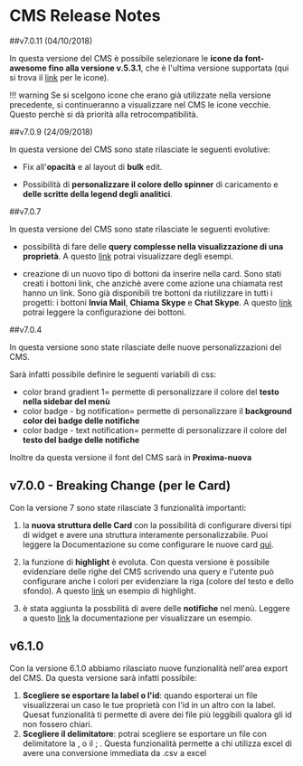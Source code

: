 # CMS Release Notes
##v7.0.11
(04/10/2018)

In questa versione del CMS è possibile selezionare le **icone da font-awesome fino alla versione v.5.3.1**, che è l'ultima versione supportata (qui si trova il [link](https://fontawesome.com/icons?d=gallery) per le icone).

!!! warning
    Se si scelgono icone che erano già utilizzate nella versione precedente, si continueranno a visualizzare nel CMS le icone vecchie. Questo perchè si dà priorità alla retrocompatibilità.


##v7.0.9
(24/09/2018)

In questa versione del CMS sono state rilasciate le seguenti evolutive:

* Fix all'**opacità** e al layout di **bulk** edit.

* Possibilità di **personalizzare il colore dello spinner** di caricamento e **delle scritte della legend degli analitici**.


##v7.0.7

In questa versione del CMS sono state rilasciate le seguenti evolutive:

* possibilità di fare delle **query complesse nella visualizzazione di una proprietà**. A questo [link](https://docs.mia-platform.eu/configurator/conf_cms/#propertiesjson) potrai visualizzare degli esempi.

* creazione di un nuovo tipo di bottoni da inserire nella card. Sono stati creati i bottoni link, che anzichè avere come azione una chiamata rest hanno un link. Sono già disponibili tre bottoni da riutilizzare in tutti i progetti: i bottoni **Invia Mail**, **Chiama Skype** e **Chat Skype**. A questo
[link](https://docs.mia-platform.eu/configurator/conf_cms/#1-configurare-le-card) potrai leggere la configurazione dei bottoni.


##v7.0.4

In questa versione sono state rilasciate delle nuove personalizzazioni del CMS.

Sarà infatti possibile definire le seguenti variabili di css:

* color brand gradient 1= permette di personalizzare il colore del **testo nella sidebar del menù**
* color badge - bg notification= permette di personalizzare il **background color dei badge delle notifiche**
* color badge - text notification= permette di personalizzare il colore del **testo del badge delle notifiche**

Inoltre da questa versione il font del CMS sarà in **Proxima-nuova**


## v7.0.0 - Breaking Change (per le Card)
Con la versione 7 sono state rilasciate 3 funzionalità importanti:

1) la **nuova struttura delle Card** con la possibilità di configurare diversi tipi di widget e avere una struttura interamente personalizzabile. Puoi leggere la Documentazione su come configurare le nuove card [qui](https://docs.mia-platform.eu/configurator/conf_cms/#1-configurare-le-card).

2) la funzione di **highlight** è evoluta. Con questa versione è possibile evidenziare delle righe del CMS scrivendo una query e l'utente può configurare anche i colori per evidenziare la riga (colore del testo e dello sfondo). A questo [link](https://docs.mia-platform.eu/configurator/conf_cms/#3-configurare-gli-highlight) un esempio di highlight.

3) è stata aggiunta la possbilità di avere delle **notifiche** nel menù. Leggere a questo [link](https://docs.mia-platform.eu/configurator/conf_cms/#2-configurare-le-notifiche) la documentazione per visualizzare un esempio.


## v6.1.0

Con la versione 6.1.0 abbiamo rilasciato nuove funzionalità nell'area export del CMS.
Da questa versione sarà infatti possibile:

1. **Scegliere se esportare la label o l'id**:  quando esporterai un file visualizzerai un caso le tue proprietà con l'id in un altro con la label. Quesat funzionalità ti permette di avere dei file più leggibili qualora gli id non fossero chiari.
2. **Scegliere il delimitatore**: potrai scegliere se esportare un file con delimitatore la , o il ; . Questa funzionalità permette a chi utilizza excel di avere una conversione immediata da .csv a excel

